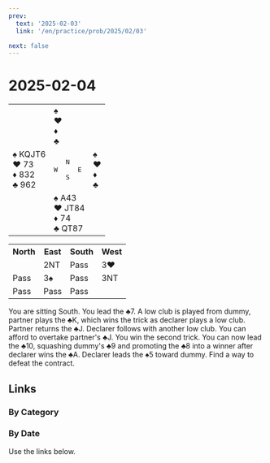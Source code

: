 ```yaml
---
prev:
  text: '2025-02-03'
  link: '/en/practice/prob/2025/02/03'

next: false
---
```


# 2025-02-04

<table class="deal">
	<tr>
		<td></td>
		<td>♠ <br>♥ <br>♦ <br>♣ </td>
		<td></td>
	</tr>
	<tr>
		<td>♠ KQJT6<br>♥ 73<br>♦ 832<br>♣ 962</td>
		<td><pre>   N<br>W     E<br>   S</pre></td>
		<td>♠ <br>♥ <br>♦ <br>♣ </td>
	</tr>
	<tr>
		<td></td>
		<td>♠ A43<br>♥ JT84<br>♦ 74<br>♣ QT87</td>
		<td></td>
	</tr>
</table>

<table class="auction">
	<tr>
		<th>North</th>
		<th>East</th>
		<th>South</th>
		<th>West</th>
	</tr>
	<tr>
		<td></td>
		<td>2NT</td>
		<td>Pass</td>
		<td>3♥</td>
	</tr>
	<tr>
		<td>Pass</td>
		<td>3♠</td>
		<td>Pass</td>
		<td>3NT</td>
	</tr>
	<tr>
		<td>Pass</td>
		<td>Pass</td>
		<td>Pass</td>
		<td></td>
	</tr>
</table>

You are sitting South. You lead the ♣7. A low club is played from dummy, partner plays the ♣K, which wins the trick as declarer plays a low club. Partner returns the ♣J. Declarer follows with another low club. You can afford to overtake partner's ♣J. You win the second trick. You can now lead the ♣10, squashing dummy's ♣9 and promoting the ♣8 into a winner after declarer wins the ♣A. Declarer leads the ♠5 toward dummy. Find a way to defeat the contract.

## Links

[<Badge type="tip" text="Check Solution"/>](/en/learning/prob/2025/02/04)

### By Category

[<Badge type="tip" text="<--"/>](/en/practice/prob/2025/01/30)
[<Badge type="tip" text="Calendar"/>](/en/practice/calendar/2025/02)
[<Badge type="info" text="-->"/>](/en/practice/prob/2025/02/04#links)

### By Date

Use the links below.